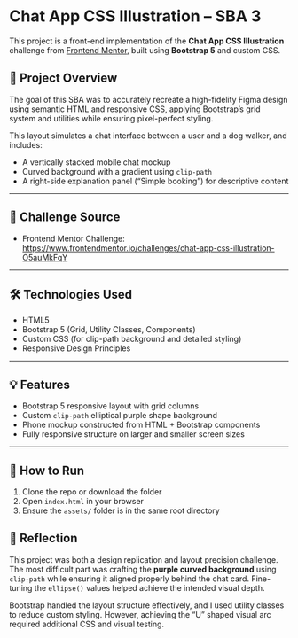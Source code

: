 # Chat App CSS Illustration – SBA 3

This project is a front-end implementation of the **Chat App CSS Illustration** challenge from [Frontend Mentor](https://www.frontendmentor.io/challenges/chat-app-css-illustration-O5auMkFqY), built using **Bootstrap 5** and custom CSS.

## 🎯 Project Overview

The goal of this SBA was to accurately recreate a high-fidelity Figma design using semantic HTML and responsive CSS, applying Bootstrap’s grid system and utilities while ensuring pixel-perfect styling.

This layout simulates a chat interface between a user and a dog walker, and includes:
- A vertically stacked mobile chat mockup
- Curved background with a gradient using `clip-path`
- A right-side explanation panel (“Simple booking”) for descriptive content

---

## 🔗 Challenge Source

- Frontend Mentor Challenge:  
  https://www.frontendmentor.io/challenges/chat-app-css-illustration-O5auMkFqY

---

## 🛠️ Technologies Used

- HTML5
- Bootstrap 5 (Grid, Utility Classes, Components)
- Custom CSS (for clip-path background and detailed styling)
- Responsive Design Principles

---
## 💡 Features

- Bootstrap 5 responsive layout with grid columns
- Custom `clip-path` elliptical purple shape background
- Phone mockup constructed from HTML + Bootstrap components
- Fully responsive structure on larger and smaller screen sizes

---

## 🧪 How to Run

1. Clone the repo or download the folder
2. Open `index.html` in your browser
3. Ensure the `assets/` folder is in the same root directory


## 🧠 Reflection

This project was both a design replication and layout precision challenge. The most difficult part was crafting the **purple curved background** using `clip-path` while ensuring it aligned properly behind the chat card. Fine-tuning the `ellipse()` values helped achieve the intended visual depth.

Bootstrap handled the layout structure effectively, and I used utility classes to reduce custom styling. However, achieving the “U” shaped visual arc required additional CSS and visual testing.